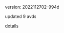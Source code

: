 version: 2022112702-994d

updated 9 avds

[details](https://github.com/0x74f917491bfa7ebfa379/ali_avd_db/blob/master/change_log/2022/11/27/02/994d.txt)
